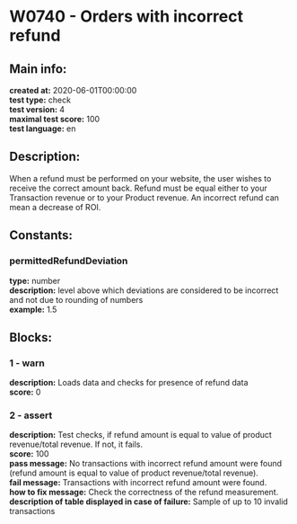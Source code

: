 # W0740 - Orders with incorrect refund  
## Main info:  
**created at:** 2020-06-01T00:00:00  
**test type:** check  
**test version:** 4  
**maximal test score:** 100  
**test language:** en  
## Description:  
When a refund must be performed on your website, the user wishes to receive the correct amount back. Refund must be equal either to your Transaction revenue or to your Product revenue. An incorrect refund can mean a decrease of ROI.  
## Constants:  
### permittedRefundDeviation
**type:** number  
**description:** level above which deviations are considered to be incorrect and not due to rounding of numbers  
**example:** 1.5  
## Blocks:  
### 1 - warn
**description:** Loads data and checks for presence of refund data  
**score:** 0  
### 2 - assert
**description:** Test checks, if refund amount is equal to value of product revenue/total revenue. If not, it fails.  
**score:** 100  
**pass message:** No transactions with incorrect refund amount were found (refund amount is equal to value of product revenue/total revenue).  
**fail message:** Transactions with incorrect refund amount were found.  
**how to fix message:** Check the correctness of the refund measurement.  
**description of table displayed in case of failure:** Sample of up to 10 invalid transactions  
